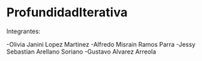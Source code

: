 # ProfundidadIterativa

Integrantes:

-Olivia Janini Lopez Martinez 
-Alfredo Misrain Ramos Parra 
-Jessy Sebastian Arellano Soriano 
-Gustavo Alvarez Arreola 
